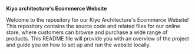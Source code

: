 **Kiyo architecture's Ecommerce Website**

Welcome to the repository for our Kiyo Architecture's Ecommerce Website! This repository contains the source code and related files for our online store, where customers can browse and purchase a wide range of products. This README file will provide you with an overview of the project and guide you on how to set up and run the website locally.
